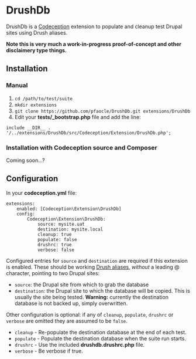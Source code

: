 # DrushDb

DrushDb is a [Codeception][1] extension to populate and cleanup test Drupal sites using Drush aliases.

**Note this is very much a work-in-progress proof-of-concept and other disclaimery type things.**


## Installation

### Manual

1. `cd /path/to/test/suite`
2. `mkdir extensions`
3. `git clone https://github.com/pfaocle/DrushDb.git extensions/DrushDb`
4. Edit your **tests/_bootstrap.php** file and add the line:

`include __DIR__ . '/../extensions/DrushDb/src/Codeception/Extension/DrushDb.php';`

### Installation with Codeception source and Composer

Coming soon...?


## Configuration

In your **codeception.yml** file:

    extensions:
        enabled: [Codeception\Extension\DrushDb]
        config:
            Codeception\Extension\DrushDb:
                source: mysite.uat
                destination: mysite.local
                cleanup: true
                populate: false
                drushrc: true
                verbose: false

Configured entries for `source` and `destination` are required if this extension is enabled. These should be working [Drush aliases][2], _without_ a leading @ character, pointing to two Drupal sites:

* `source`: the Drupal site from which to grab the database
* `destination`: the Drupal site to which the database will be copied. This is usually the site being tested. **Warning:** currently the destination database is not backed up, simply overwritten.

Other configuration is optional: if any of `cleanup`, `populate`, `drushrc` or `verbose` are omitted they are assumed to be `false`.

* `cleanup` - Re-populate the destination database at the end of each test.
* `populate` - Populate the destination database when the suite run starts.
* `drushrc` - Use the included **drushdb.drushrc.php** file.
* `verbose` - Be verbose if true.

[1]: http://codeception.com/
[2]: http://drush.ws/examples/example.aliases.drushrc.php
